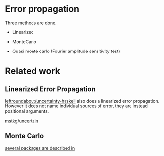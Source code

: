 # Error propagation

Three methods are done.

* Linearized

* MonteCarlo

* Quasi monte carlo (Fourier amplitude sensitivity test)

# Related work
## Linearized Error Propagation
[leftroundabout/uncertainty-haskell](https://github.com/leftaroundabout/uncertainly-haskell) also
does a linearized error propagation. However it does not name individual
sources of error, they are instead positional arguments.

[mstkg/uncertain](https://github.com/mstksg/uncertain)

## Monte Carlo
[several packages are described in](http://www.haskell.org/haskellwiki/Probabilistic_Functional_Programming)
